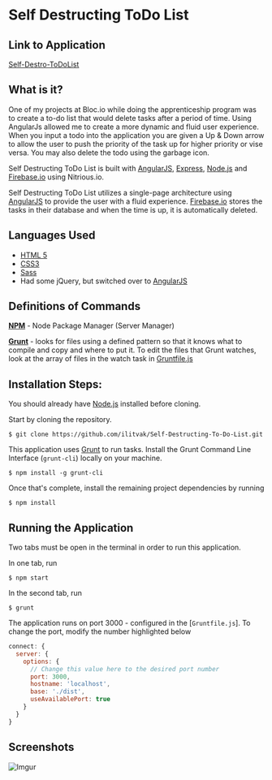 Self Destructing ToDo List
=================

Link to Application
-------------------

[Self-Destro-ToDoList](http://ilitvak.github.io/Self-Destro-TodoList/)

What is it? 
-----------------
One of my projects at Bloc.io while doing the apprenticeship program was to create a to-do list that would delete tasks after a period of time. Using AngularJs allowed me to create a more dynamic and fluid user experience. When you input a todo into the application you are given a Up & Down arrow to allow the user to push the priority of the task up for higher priority or vise versa. You may also delete the todo using the garbage icon.

Self Destructing ToDo List is built with [AngularJS](https://angularjs.org/), [Express](http://expressjs.com/), [Node.js](https://www.npmjs.com/) and [Firebase.io](https://www.firebase.com/) using Nitrious.io. 

Self Destructing ToDo List utilizes a single-page architecture using [AngularJS](https://angularjs.org/) to provide the user with a fluid experience. [Firebase.io](https://www.firebase.com/) stores the tasks in their database and when the time is up, it is automatically deleted. 

Languages Used
---------------
- [HTML 5](https://developer.mozilla.org/en-US/docs/Web/Guide/HTML/HTML5)
- [CSS3](https://developer.mozilla.org/en-US/docs/Web/CSS/CSS3)
- [Sass](http://sass-lang.com/)
- Had some jQuery, but switched over to [AngularJS](https://angularjs.org/)

Definitions of Commands
-----------------------

**[NPM](https://www.npmjs.com/)** - Node Package Manager (Server Manager)

**[Grunt](http://gruntjs.com/)** - looks for files using a defined pattern so that it knows what to compile and copy and where to put it. To edit the files that Grunt watches, look at the array of files in the watch task in [Gruntfile.js](https://github.com/carmenvkrol/bloc-pomodoro/blob/master/gruntfile.js)

Installation Steps:
-------------------

You should already have [Node.js](https://www.npmjs.com/) installed before cloning.


Start by cloning the repository.

`$ git clone https://github.com/ilitvak/Self-Destructing-To-Do-List.git`


This application uses [Grunt](http://gruntjs.com/) to run tasks.  Install the Grunt Command Line Interface (`grunt-cli`) locally on your machine.


`$ npm install -g grunt-cli`

Once that's complete, install the remaining project dependencies by running

`$ npm install`

Running the Application
------------
Two tabs must be open in the terminal in order to run this application.

In one tab, run

`$ npm start`

In the second tab, run

`$ grunt`

The application runs on port 3000 - configured in the [`Gruntfile.js`]. To change the port, modify the number highlighted below

```js
connect: {
  server: {
    options: {
      // Change this value here to the desired port number
      port: 3000,
      hostname: 'localhost',
      base: './dist',
      useAvailablePort: true
    }
  }
}
```

Screenshots
-----------

![Imgur](http://i.imgur.com/L2nqEo9.png)

